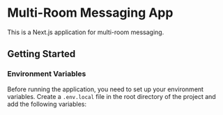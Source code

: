# Multi-Room Messaging App

This is a Next.js application for multi-room messaging.

## Getting Started

### Environment Variables

Before running the application, you need to set up your environment variables. Create a `.env.local` file in the root directory of the project and add the following variables:

